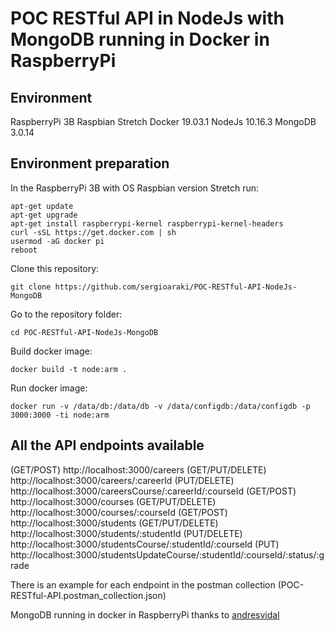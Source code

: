 # POC RESTful API in NodeJs with MongoDB running in Docker in RaspberryPi

## Environment

RaspberryPi 3B
Raspbian Stretch
Docker 19.03.1
NodeJs 10.16.3
MongoDB 3.0.14 

## Environment preparation

In the RaspberryPi 3B with OS Raspbian version Stretch run:

```
apt-get update
apt-get upgrade
apt-get install raspberrypi-kernel raspberrypi-kernel-headers
curl -sSL https://get.docker.com | sh
usermod -aG docker pi
reboot
```

Clone this repository:

```
git clone https://github.com/sergioaraki/POC-RESTful-API-NodeJs-MongoDB
```

Go to the repository folder:

```
cd POC-RESTful-API-NodeJs-MongoDB
```

Build docker image:

```
docker build -t node:arm .
```

Run docker image:

```
docker run -v /data/db:/data/db -v /data/configdb:/data/configdb -p 3000:3000 -ti node:arm
```

## All the API endpoints available

(GET/POST) http://localhost:3000/careers
(GET/PUT/DELETE) http://localhost:3000/careers/:careerId
(PUT/DELETE) http://localhost:3000/careersCourse/:careerId/:courseId
(GET/POST) http://localhost:3000/courses
(GET/PUT/DELETE) http://localhost:3000/courses/:courseId
(GET/POST) http://localhost:3000/students
(GET/PUT/DELETE) http://localhost:3000/students/:studentId
(PUT/DELETE) http://localhost:3000/studentsCourse/:studentId/:courseId
(PUT) http://localhost:3000/studentsUpdateCourse/:studentId/:courseId/:status/:grade

There is an example for each endpoint in the postman collection (POC-RESTful-API.postman_collection.json)


MongoDB running in docker in RaspberryPi thanks to [andresvidal](https://github.com/andresvidal/rpi3-mongodb3)